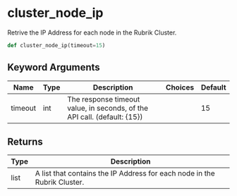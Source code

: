 # cluster_node_ip

Retrive the IP Address for each node in the Rubrik Cluster.
```py
def cluster_node_ip(timeout=15)
```

## Keyword Arguments
| Name        | Type | Description                                                                 | Choices | Default |
|-------------|------|-----------------------------------------------------------------------------|---------|---------|
| timeout  | int  | The response timeout value, in seconds, of the API call. (default: {15}) |         |    15     |

## Returns
| Type | Description                                                                                   |
|------|-----------------------------------------------------------------------------------------------|
| list  | A list that contains the IP Address for each node in the Rubrik Cluster. |
